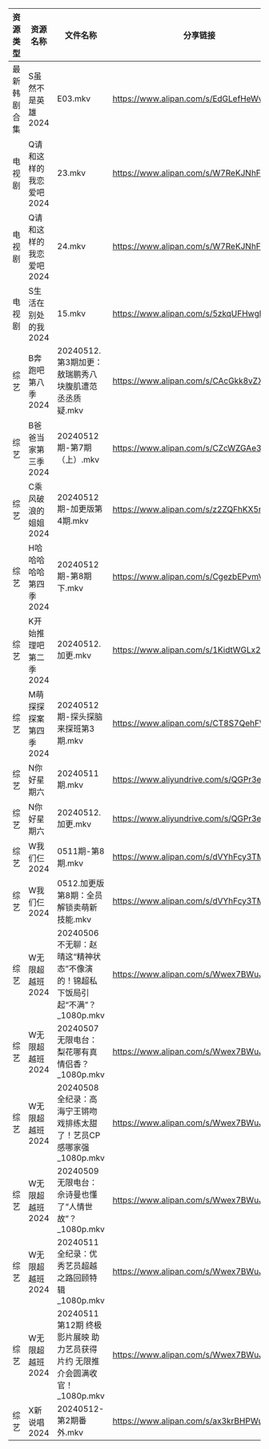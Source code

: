 | 资源类型   | 资源名称           | 文件名称                                               | 分享链接                                      | 更新时间                |
| ------ | -------------- | -------------------------------------------------- | ----------------------------------------- | ------------------- |
| 最新韩剧合集 | S虽然不是英雄2024    | E03.mkv                                            | https://www.alipan.com/s/EdGLefHeWvz      | 2024-05-12 00:07:22 |
| 电视剧    | Q请和这样的我恋爱吧2024 | 23.mkv                                             | https://www.alipan.com/s/W7ReKJNhFKS      | 2024-05-12 20:06:59 |
| 电视剧    | Q请和这样的我恋爱吧2024 | 24.mkv                                             | https://www.alipan.com/s/W7ReKJNhFKS      | 2024-05-12 20:06:58 |
| 电视剧    | S生活在别处的我2024   | 15.mkv                                             | https://www.alipan.com/s/5zkqUFHwghK      | 2024-05-12 20:07:13 |
| 综艺     | B奔跑吧第八季2024    | 20240512.第3期加更：敖瑞鹏秀八块腹肌遭范丞丞质疑.mkv                  | https://www.alipan.com/s/CAcGkk8vZXT      | 2024-05-12 14:10:07 |
| 综艺     | B爸爸当家第三季2024   | 20240512期-第7期（上）.mkv                               | https://www.alipan.com/s/CZcWZGAe35k      | 2024-05-12 14:10:09 |
| 综艺     | C乘风破浪的姐姐2024   | 20240512期-加更版第4期.mkv                               | https://www.alipan.com/s/z2ZQFhKX5nR      | 2024-05-12 14:10:17 |
| 综艺     | H哈哈哈哈哈第四季2024  | 20240512期-第8期下.mkv                                 | https://www.alipan.com/s/CgezbEPvmVp      | 2024-05-12 14:10:32 |
| 综艺     | K开始推理吧第二季2024  | 20240512.加更.mkv                                    | https://www.alipan.com/s/1KidtWGLx2b      | 2024-05-12 20:08:55 |
| 综艺     | M萌探探探案第四季2024  | 20240512期-探头探脑来探班第3期.mkv                           | https://www.alipan.com/s/CT8S7QehFWz      | 2024-05-12 14:10:51 |
| 综艺     | N你好星期六         | 20240511期.mkv                                      | https://www.aliyundrive.com/s/QGPr3eRo3pE | 2024-05-12 00:09:38 |
| 综艺     | N你好星期六         | 20240512.加更.mkv                                    | https://www.aliyundrive.com/s/QGPr3eRo3pE | 2024-05-12 14:10:55 |
| 综艺     | W我们仨2024       | 0511期-第8期.mkv                                      | https://www.alipan.com/s/dVYhFcy3TMz      | 2024-05-12 00:09:53 |
| 综艺     | W我们仨2024       | 0512.加更版第8期：全员解锁卖萌新技能.mkv                          | https://www.alipan.com/s/dVYhFcy3TMz      | 2024-05-12 14:11:10 |
| 综艺     | W无限超越班2024     | 20240506 不无聊：赵晴这“精神状态”不像演的！锦超私下饭局引起“不满”？_1080p.mkv | https://www.alipan.com/s/Wwex7BWuJFP      | 2024-05-12 00:09:57 |
| 综艺     | W无限超越班2024     | 20240507 无限电台：梨花哪有真情侣香？_1080p.mkv                  | https://www.alipan.com/s/Wwex7BWuJFP      | 2024-05-12 00:09:57 |
| 综艺     | W无限超越班2024     | 20240508 全纪录：高海宁王锵吻戏排练太甜了！艺员CP感哪家强_1080p.mkv       | https://www.alipan.com/s/Wwex7BWuJFP      | 2024-05-12 00:09:56 |
| 综艺     | W无限超越班2024     | 20240509 无限电台：佘诗曼也懂了“人情世故”？_1080p.mkv              | https://www.alipan.com/s/Wwex7BWuJFP      | 2024-05-12 00:09:56 |
| 综艺     | W无限超越班2024     | 20240511 全纪录：优秀艺员超越之路回顾特辑_1080p.mkv                | https://www.alipan.com/s/Wwex7BWuJFP      | 2024-05-12 00:09:56 |
| 综艺     | W无限超越班2024     | 20240511 第12期 终极影片展映 助力艺员获得片约 无限推介会圆满收官！_1080p.mkv | https://www.alipan.com/s/Wwex7BWuJFP      | 2024-05-12 00:09:55 |
| 综艺     | X新说唱2024       | 20240512-第2期番外.mkv                                 | https://www.alipan.com/s/ax3krBHPWuN      | 2024-05-12 14:11:16 |
